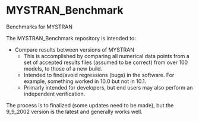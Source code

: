 # MYSTRAN_Benchmark
Benchmarks for MYSTRAN

The MYSTRAN_Benchmark repository is intended to:
 - Compare results between versions of MYSTRAN
   - This is accomplished by comparing all numerical data points from a set of accepted results files (assumed to be correct) from over 100 models, to those of a new build.
   - Intended to find/avoid regressions (bugs) in the software. For example, something worked in 10.0 but not in 10.1.
   - Primarly intended for developers, but end users may also perform an independent verification.

The process is to finalized (some updates need to be made), but the 9_9_2002 version is the latest and generally works well.